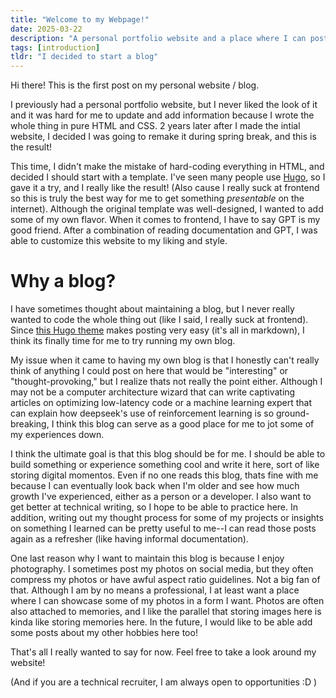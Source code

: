 ```yaml
---
title: "Welcome to my Webpage!"
date: 2025-03-22
description: "A personal portfolio website and a place where I can post whatever."
tags: [introduction]
tldr: "I decided to start a blog"
---
```


Hi there! This is the first post on my personal website / blog. 

I previously had a personal portfolio website, but I never liked the look of it and it was hard for me to update and add information because I  wrote the whole thing in pure HTML and CSS. 2 years later after I made the intial website, I decided I was going to remake it during spring break, and this is the result! 

This time, I didn't make the mistake of hard-coding everything in HTML, and decided I should start with a template. I've seen many people use [Hugo](https://gohugo.io/), so I gave it a try, and I really like the result! (Also cause I really suck at frontend so this is truly the best way for me to get something *presentable* on the internet). Although the original template was well-designed, I wanted to add some of my own flavor. When it comes to frontend, I have to say GPT is my good friend. After a combination of reading documentation and GPT, I was able to customize this website to my liking and style.
# Why a blog?
I have sometimes thought about maintaining a blog, but I never really wanted to code the whole thing out (like I said, I really suck at frontend). Since [this Hugo theme](https://github.com/athul/archie) makes posting very easy (it's all in markdown), I think its finally time for me to try running my own blog.

My issue when it came to having my own blog is that I honestly can't really think of anything I could post on here that would be "interesting" or "thought-provoking," but I realize thats not really the point either. Although I may not be a computer architecture wizard that can write captivating articles on optimizing low-latency code or a machine learning expert that can explain how deepseek's use of reinforcement learning is so ground-breaking, I think this blog can serve as a good place for me to jot some of my experiences down.

I think the ultimate goal is that this blog should be for me. I should be able to build something or experience something cool and write it here, sort of like storing digital momentos. Even if no one reads this blog, thats fine with me because I can eventually look back when I'm older and see how much growth I've experienced, either as a person or a developer. I also want to get better at technical writing, so I hope to be able to practice here. In addition, writing out my thought process for some of my projects or insights on something I learned can be pretty useful to me--I can read those posts again as a refresher (like having informal documentation).

One last reason why I want to maintain this blog is because I enjoy photography. I sometimes post my photos on social media, but they often compress my photos or have awful aspect ratio guidelines. Not a big fan of that. Although I am by no means a professional, I at least want a place where I can showcase some of my photos in a form I want. Photos are often also attached to memories, and I like the parallel that storing images here is kinda like storing memories here. In the future, I would like to be able add some posts about my other hobbies here too!

That's all I really wanted to say for now. Feel free to take a look around my website!

(And if you are a technical recruiter, I am always open to opportunities :D )